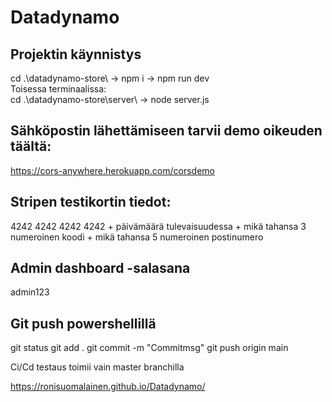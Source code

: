 # Datadynamo

## Projektin käynnistys
 cd .\datadynamo-store\ -> npm i -> npm run dev <br />
 Toisessa terminaalissa: <br />
 cd .\datadynamo-store\server\ -> node server.js

## Sähköpostin lähettämiseen tarvii demo oikeuden täältä:
https://cors-anywhere.herokuapp.com/corsdemo

## Stripen testikortin tiedot:
4242 4242 4242 4242 + päivämäärä tulevaisuudessa + mikä tahansa 3 numeroinen koodi + mikä tahansa 5 numeroinen postinumero

## Admin dashboard -salasana
admin123

## Git push powershellillä
git status
git add .
git commit -m "Commitmsg"
git push origin main

Ci/Cd testaus toimii vain master branchilla

https://ronisuomalainen.github.io/Datadynamo/